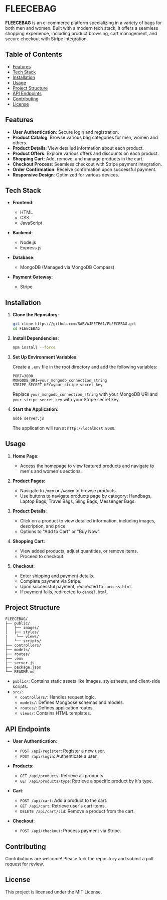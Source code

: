 # FLEECEBAG

**FLEECEBAG** is an e-commerce platform specializing in a variety of bags for both men and women. Built with a modern tech stack, it offers a seamless shopping experience, including product browsing, cart management, and secure checkout with Stripe integration.

## Table of Contents

- [Features](#features)
- [Tech Stack](#tech-stack)
- [Installation](#installation)
- [Usage](#usage)
- [Project Structure](#project-structure)
- [API Endpoints](#api-endpoints)
- [Contributing](#contributing)
- [License](#license)

## Features

- **User Authentication**: Secure login and registration.
- **Product Catalog**: Browse various bag categories for men, women and others.
- **Product Details**: View detailed information about each product.
- **Product Offers**: Explore various offers and discounts on each product.
- **Shopping Cart**: Add, remove, and manage products in the cart.
- **Checkout Process**: Seamless checkout with Stripe payment integration.
- **Order Confirmation**: Receive confirmation upon successful payment.
- **Responsive Design**: Optimized for various devices.

## Tech Stack

- **Frontend**:
  - HTML
  - CSS
  - JavaScript

- **Backend**:
  - Node.js
  - Express.js

- **Database**:
  - MongoDB (Managed via MongoDB Compass)

- **Payment Gateway**:
  - Stripe

## Installation

1. **Clone the Repository**:

   ```bash
   git clone https://github.com/SARVAJEETP61/FLEECEBAG.git
   cd FLEECEBAG
   ```

2. **Install Dependencies**:

   ```bash
   npm install --force
   ```

3. **Set Up Environment Variables**:

   Create a `.env` file in the root directory and add the following variables:

   ```env
   PORT=3000
   MONGODB_URI=your_mongodb_connection_string
   STRIPE_SECRET_KEY=your_stripe_secret_key
   ```

   Replace `your_mongodb_connection_string` with your MongoDB URI and `your_stripe_secret_key` with your Stripe secret key.

4. **Start the Application**:

   ```bash
   node server.js
   ```

   The application will run at `http://localhost:8080`.

## Usage

1. **Home Page**:
   - Access the homepage to view featured products and navigate to men's and women's sections.

2. **Product Pages**:
   - Navigate to `/men` or `/women` to browse products.
   - Use buttons to navigate products page by category: Handbags, Laptop Bags, Travel Bags, Sling Bags, Messenger Bags.

3. **Product Details**:
   - Click on a product to view detailed information, including images, description, and price.
   - Options to "Add to Cart" or "Buy Now".

4. **Shopping Cart**:
   - View added products, adjust quantities, or remove items.
   - Proceed to checkout.

5. **Checkout**:
   - Enter shipping and payment details.
   - Complete payment via Stripe.
   - Upon successful payment, redirected to `success.html`.
   - If payment fails, redirected to `cancel.html`.

## Project Structure

```
FLEECEBAG/
├── public/
│   ├── images/
│   ├── styles/
|    └── views/
│   └── scripts/
├── controllers/
├── models/
├── routes/
├── .env
├── server.js
├── package.json
└── README.md
```

- `public/`: Contains static assets like images, stylesheets, and client-side scripts.
- `src/`:
  - `controllers/`: Handles request logic.
  - `models/`: Defines Mongoose schemas and models.
  - `routes/`: Defines application routes.
  - `views/`: Contains HTML templates.

## API Endpoints

- **User Authentication**:
  - `POST /api/register`: Register a new user.
  - `POST /api/login`: Authenticate a user.

- **Products**:
  - `GET /api/products`: Retrieve all products.
  - `GET /api/products/type`: Retrieve a specific product by it's type.

- **Cart**:
  - `POST /api/cart`: Add a product to the cart.
  - `GET /api/cart`: Retrieve user's cart items.
  - `DELETE /api/cart/:id`: Remove a product from the cart.

- **Checkout**:
  - `POST /api/checkout`: Process payment via Stripe.

## Contributing

Contributions are welcome! Please fork the repository and submit a pull request for review.

## License

This project is licensed under the MIT License.
